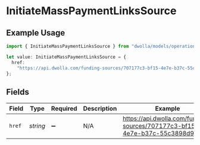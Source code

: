 # InitiateMassPaymentLinksSource

## Example Usage

```typescript
import { InitiateMassPaymentLinksSource } from "dwolla/models/operations";

let value: InitiateMassPaymentLinksSource = {
  href:
    "https://api.dwolla.com/funding-sources/707177c3-bf15-4e7e-b37c-55c3898d9bf4",
};
```

## Fields

| Field                                                                       | Type                                                                        | Required                                                                    | Description                                                                 | Example                                                                     |
| --------------------------------------------------------------------------- | --------------------------------------------------------------------------- | --------------------------------------------------------------------------- | --------------------------------------------------------------------------- | --------------------------------------------------------------------------- |
| `href`                                                                      | *string*                                                                    | :heavy_minus_sign:                                                          | N/A                                                                         | https://api.dwolla.com/funding-sources/707177c3-bf15-4e7e-b37c-55c3898d9bf4 |